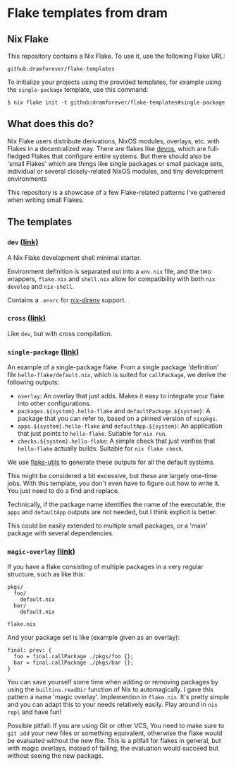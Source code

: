 # Flake templates from dram

## Nix Flake

This repository contains a Nix Flake. To use it, use the following Flake URL:

```plain
github:dramforever/flake-templates
```

To initialize your projects using the provided templates, for example using the
`single-package` template, use this command:

```console
$ nix flake init -t github:dramforever/flake-templates#single-package
```

## What does this do?

Nix Flake users distribute derivations, NixOS modules, overlays, etc. with
Flakes in a decentralized way. There are flakes like [devos], which are
full-fledged Flakes that configure entire systems. But there should also be
'small Flakes' which are things like single packages or small package sets,
individual or several closely-related NixOS modules, and tiny development
environments

[devos]: https://github.com/divnix/devos

This repository is a showcase of a few Flake-related patterns I've gathered when
writing small Flakes.

## The templates

### `dev` [(link)](dev)

A Nix Flake development shell minimal starter.

Environment definition is separated out into a `env.nix` file, and the two
wrappers, `flake.nix` and `shell.nix` allow for compatibility with both `nix
develop` and `nix-shell`.

Contains a `.envrc` for [nix-direnv] support.

[nix-direnv]: https://github.com/nix-community/nix-direnv

### `cross` [(link)](cross)

Like `dev`, but with cross compilation.

### `single-package` [(link)](single-package)

An example of a single-package flake. From a single package 'definition' file
`hello-flake/default.nix`, which is suited for `callPackage`, we derive the
following outputs:

- `overlay`: An overlay that just adds. Makes it easy to integrate your flake
  into other configurations.
- `packages.${system}.hello-flake` and `defaultPackage.${system}`: A package
  that you can refer to, based on a pinned version of `nixpkgs`.
- `apps.${system}.hello-flake` and `defaultApp.${system}`: An application
  that just points to `hello-flake`. Suitable for `nix run`.
- `checks.${system}.hello-flake`: A simple check that just verifies that
  `hello-flake` actually builds. Suitable for `nix flake check`.

We use [flake-utils] to generate these outputs for all the default systems.

[flake-utils]: https://github.com/numtide/flake-utils

This might be considered a bit excessive, but these are largely one-time jobs.
With this template, you don't even have to figure out how to write it. You just
need to do a find and replace.

Technically, if the package name identifies the name of the executable, the
`apps` and `defaultApp` outputs are not needed, but I think explicit is better.

This could be easily extended to multiple small packages, or a 'main' package
with several dependencies.

### `magic-overlay` [(link)](magic-overlay)

If you have a flake consisting of multiple packages in a very regular structure,
such as like this:

```plain
pkgs/
  foo/
    default.nix
  bar/
    default.nix

flake.nix
```

And your package set is like (example given as an overlay):

```
final: prev: {
  foo = final.callPackage ./pkgs/foo {};
  bar = final.callPackage ./pkgs/bar {};
}
```

You can save yourself some time when adding or removing packages by using the
`builtins.readDir` function of Nix to automagically. I gave this pattern a name
'magic overlay'. Implemention in `flake.nix`. It's pretty simple and you can
adapt this to your needs relatively easily. Play around in `nix repl` and have
fun!

Possible pitfall: If you are using Git or other VCS, You need to make sure to
`git add` your new files or something equivalent, otherwise the flake would be
evaluated without the new file. This is a pitfall for flakes in general, but
with magic overlays, instead of failing, the evaluation would succeed but
without seeing the new package.
